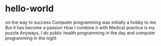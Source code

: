 # hello-world
on the way to success
Computer programming was initially a hobby to me
But it has become a passion
How I combine it with Medical practice is my puzzle
Anyways, I do public health programming in the day and computer programming in the night

